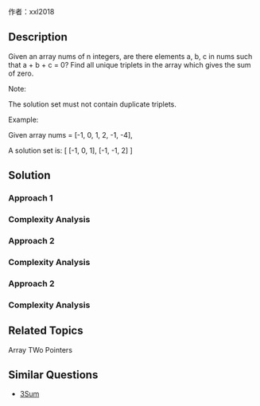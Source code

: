 作者：xxl2018 

## Description

Given an array nums of n integers, are there elements a, b, c in nums such that a + b + c = 0? Find all unique triplets in the array which gives the sum of zero.

Note:

The solution set must not contain duplicate triplets.

Example:

Given array nums = [-1, 0, 1, 2, -1, -4],

A solution set is:
[
  [-1, 0, 1],
  [-1, -1, 2]
]


## Solution

### Approach 1
### Complexity Analysis

### Approach 2
### Complexity Analysis

### Approach 2
### Complexity Analysis


## Related Topics

Array TWo Pointers


## Similar Questions
- [3Sum](https://github.com/xuxiaoleilancy/xl-notes/leetcode/algorithm/two_sum.md)